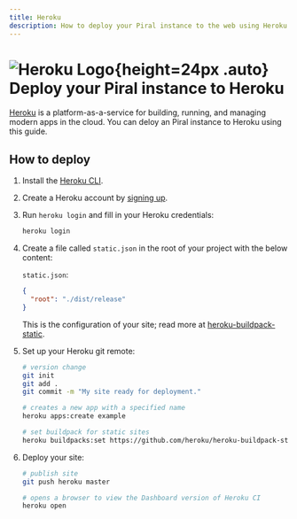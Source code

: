 ```yaml
---
title: Heroku
description: How to deploy your Piral instance to the web using Heroku.
---
```


# ![Heroku Logo](../logos/heroku.svg){height=24px .auto} Deploy your Piral instance to Heroku

[Heroku](https://www.heroku.com/) is a platform-as-a-service for building, running, and managing modern apps in the cloud. You can deloy an Piral instance to Heroku using this guide.

## How to deploy

1. Install the [Heroku CLI](https://devcenter.heroku.com/articles/heroku-cli).
2. Create a Heroku account by [signing up](https://signup.heroku.com/).
3. Run `heroku login` and fill in your Heroku credentials:

   ```sh
   heroku login
   ```

4. Create a file called `static.json` in the root of your project with the below content:

   `static.json`:

   ```json
   {
     "root": "./dist/release"
   }
   ```

   This is the configuration of your site; read more at [heroku-buildpack-static](https://github.com/heroku/heroku-buildpack-static).

5. Set up your Heroku git remote:

   ```sh
   # version change
   git init
   git add .
   git commit -m "My site ready for deployment."

   # creates a new app with a specified name
   heroku apps:create example

   # set buildpack for static sites
   heroku buildpacks:set https://github.com/heroku/heroku-buildpack-static.git
   ```

6. Deploy your site:

   ```sh
   # publish site
   git push heroku master

   # opens a browser to view the Dashboard version of Heroku CI
   heroku open
   ```
